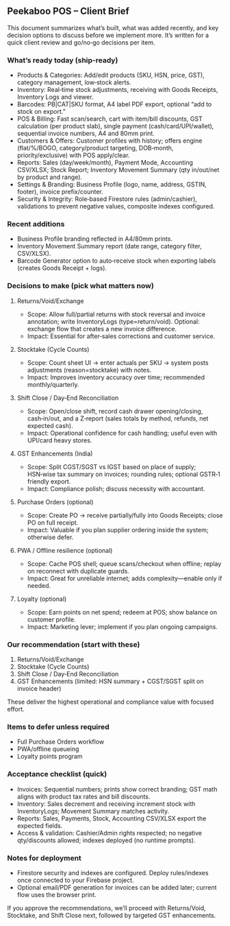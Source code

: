 ## Peekaboo POS – Client Brief

This document summarizes what’s built, what was added recently, and key decision options to discuss before we implement more. It’s written for a quick client review and go/no‑go decisions per item.

### What’s ready today (ship-ready)
- Products & Categories: Add/edit products (SKU, HSN, price, GST), category management, low‑stock alerts.
- Inventory: Real‑time stock adjustments, receiving with Goods Receipts, Inventory Logs and viewer.
- Barcodes: PB|CAT|SKU format, A4 label PDF export, optional “add to stock on export.”
- POS & Billing: Fast scan/search, cart with item/bill discounts, GST calculation (per product slab), single payment (cash/card/UPI/wallet), sequential invoice numbers, A4 and 80mm print.
- Customers & Offers: Customer profiles with history; offers engine (flat/%/BOGO, category/product targeting, DOB‑month, priority/exclusive) with POS apply/clear.
- Reports: Sales (day/week/month), Payment Mode, Accounting CSV/XLSX; Stock Report; Inventory Movement Summary (qty in/out/net by product and range).
- Settings & Branding: Business Profile (logo, name, address, GSTIN, footer), invoice prefix/counter.
- Security & Integrity: Role‑based Firestore rules (admin/cashier), validations to prevent negative values, composite indexes configured.

### Recent additions
- Business Profile branding reflected in A4/80mm prints.
- Inventory Movement Summary report (date range, category filter, CSV/XLSX).
- Barcode Generator option to auto‑receive stock when exporting labels (creates Goods Receipt + logs).

### Decisions to make (pick what matters now)
1) Returns/Void/Exchange
   - Scope: Allow full/partial returns with stock reversal and invoice annotation; write InventoryLogs (type=return/void). Optional: exchange flow that creates a new invoice difference.
   - Impact: Essential for after‑sales corrections and customer service.

2) Stocktake (Cycle Counts)
   - Scope: Count sheet UI → enter actuals per SKU → system posts adjustments (reason=stocktake) with notes.
   - Impact: Improves inventory accuracy over time; recommended monthly/quarterly.

3) Shift Close / Day‑End Reconciliation
   - Scope: Open/close shift, record cash drawer opening/closing, cash‑in/out, and a Z‑report (sales totals by method, refunds, net expected cash).
   - Impact: Operational confidence for cash handling; useful even with UPI/card heavy stores.

4) GST Enhancements (India)
   - Scope: Split CGST/SGST vs IGST based on place of supply; HSN‑wise tax summary on invoices; rounding rules; optional GSTR‑1 friendly export.
   - Impact: Compliance polish; discuss necessity with accountant.

5) Purchase Orders (optional)
   - Scope: Create PO → receive partially/fully into Goods Receipts; close PO on full receipt.
   - Impact: Valuable if you plan supplier ordering inside the system; otherwise defer.

6) PWA / Offline resilience (optional)
   - Scope: Cache POS shell; queue scans/checkout when offline; replay on reconnect with duplicate guards.
   - Impact: Great for unreliable internet; adds complexity—enable only if needed.

7) Loyalty (optional)
   - Scope: Earn points on net spend; redeem at POS; show balance on customer profile.
   - Impact: Marketing lever; implement if you plan ongoing campaigns.

### Our recommendation (start with these)
1) Returns/Void/Exchange
2) Stocktake (Cycle Counts)
3) Shift Close / Day‑End Reconciliation
4) GST Enhancements (limited: HSN summary + CGST/SGST split on invoice header)

These deliver the highest operational and compliance value with focused effort.

### Items to defer unless required
- Full Purchase Orders workflow
- PWA/offline queueing
- Loyalty points program

### Acceptance checklist (quick)
- Invoices: Sequential numbers; prints show correct branding; GST math aligns with product tax rates and bill discounts.
- Inventory: Sales decrement and receiving increment stock with InventoryLogs; Movement Summary matches activity.
- Reports: Sales, Payments, Stock, Accounting CSV/XLSX export the expected fields.
- Access & validation: Cashier/Admin rights respected; no negative qty/discounts allowed; indexes deployed (no runtime prompts).

### Notes for deployment
- Firestore security and indexes are configured. Deploy rules/indexes once connected to your Firebase project.
- Optional email/PDF generation for invoices can be added later; current flow uses the browser print.

If you approve the recommendations, we’ll proceed with Returns/Void, Stocktake, and Shift Close next, followed by targeted GST enhancements.